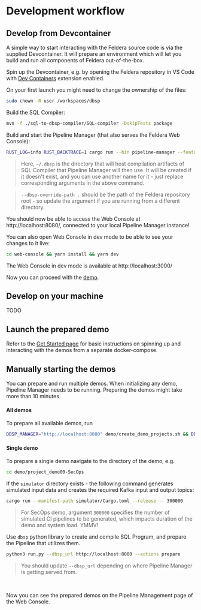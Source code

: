 # Development workflow

## Develop from Devcontainer

A simple way to start interacting with the Feldera source code is via the supplied Devcontainer. It will prepare an environment which will let you build and run all components of Feldera out-of-the-box.

Spin up the Devcontainer, e.g. by opening the Feldera repository in VS Code with [Dev Containers](vscode:extension/ms-vscode-remote.remote-containers) extension enabled.

On your first launch you might need to change the ownership of the files:
```bash
sudo chown -R user /workspaces/dbsp
```

Build the SQL Compiler:

```bash
mvn -f ./sql-to-dbsp-compiler/SQL-compiler -DskipTests package
```

Build and start the Pipeline Manager (that also serves the Feldera Web Console):

```bash
RUST_LOG=info RUST_BACKTRACE=1 cargo run --bin pipeline-manager --features pg-embed -- --api-server-working-directory ~/.dbsp -d postgres-embed --dev-mode --bind-address 0.0.0.0 --sql-compiler-home ./sql-to-dbsp-compiler --dbsp-override-path .  --compiler-working-directory ~/.dbsp --runner-working-directory ~/.dbsp
```

> Here, `~/.dbsp` is the directory that will host compilation artifacts of SQL Compiler that Pipeline Manager will then use. It will be created if it doesn't exist, and you can use another name for it - just replace corresponding arguments in the above command.

> `--dbsp-override-path .` should be the path of the Feldera repository root - so update the argument if you are running from a different directory.

You should now be able to access the Web Console at http://localhost:8080/, connected to your local Pipeline Manager instance!

You can also open Web Console in dev mode to be able to see your changes to it live:

```bash
cd web-console && yarn install && yarn dev
```

The Web Console in dev mode is available at http://localhost:3000/

Now you can proceed with the [demo](#manually-starting-the-demos).

## Develop on your machine

TODO

## Launch the prepared demo

Refer to the [Get Started page](/intro) for basic instructions on spinning up and interacting with the demos from a separate docker-compose.

## Manually starting the demos

You can prepare and run multiple demos. When initializing any demo, Pipeline Manager needs to be running. Preparing the demos might take more than 10 minutes.

#### All demos

To prepare all available demos, run
```bash
DBSP_MANAGER="http://localhost:8080" demo/create_demo_projects.sh && DBSP_MANAGER="http://localhost:8080" demo/prepare_demo_data.sh
```

#### Single demo
To prepare a single demo navigate to the directory of the demo, e.g.
```bash
cd demo/project_demo00-SecOps
```

If the `simulator` directory exists - the following command generates simulated input data and creates the required Kafka input and output topics:
```bash
cargo run --manifest-path simulator/Cargo.toml --release -- 300000
```

> For SecOps demo, argument `300000` specifies the number of simulated CI pipelines to be generated, which impacts duration of the demo and system load. YMMV!

Use `dbsp` python library to create and compile SQL Program, and prepare the Pipeline that utilizes them.
```bash
python3 run.py --dbsp_url http://localhost:8080 --actions prepare
```

> You should update `--dbsp_url` depending on where Pipeline Manager is getting served from.

<br/>

Now you can see the prepared demos on the Pipeline Management page of the Web Console.
